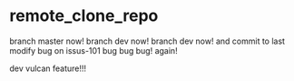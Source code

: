 remote_clone_repo
=================
branch master now!
branch dev now!
branch dev now! and commit to last
modify bug on issus-101
bug bug bug!
again!


dev vulcan feature!!!

